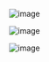 ![image](https://github.com/web-god/animated-login-and-registration/assets/132649294/b51b6bdd-ed2c-4a3c-bf9e-bccad90a89d8)

![image](https://github.com/web-god/animated-login-and-registration/assets/132649294/aaf800b4-c74d-4708-93c7-494f5317f046)

![image](https://github.com/web-god/animated-login-and-registration/assets/132649294/396e09d9-7cac-434b-9d93-de768020d073)
